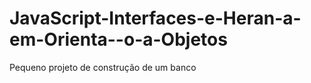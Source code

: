 # JavaScript-Interfaces-e-Heran-a-em-Orienta--o-a-Objetos
 Pequeno projeto de construção de um banco
